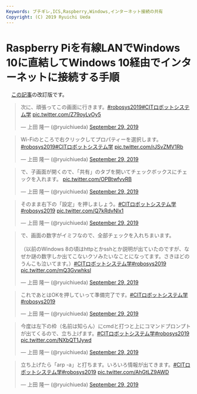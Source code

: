 ```yaml
---
Keywords: ブチギレ,ICS,Raspberry,Windows,インターネット接続の共有
Copyright: (C) 2019 Ryuichi Ueda
---
```


# Raspberry Piを有線LANでWindows 10に直結してWindows 10経由でインターネットに接続する手順


　[この記事](https://b.ueda.tech/?post=08694)の改訂版です。


<blockquote class="twitter-tweet" data-partner="tweetdeck"><p lang="ja" dir="ltr">次に、頑張ってこの画面に行きます。<a href="https://twitter.com/hashtag/robosys2019?src=hash&amp;ref_src=twsrc%5Etfw">#robosys2019</a><a href="https://twitter.com/hashtag/CIT%E3%83%AD%E3%83%9C%E3%83%83%E3%83%88%E3%82%B7%E3%82%B9%E3%83%86%E3%83%A0%E5%AD%A6?src=hash&amp;ref_src=twsrc%5Etfw">#CITロボットシステム学</a> <a href="https://t.co/Z79oyLvOy5">pic.twitter.com/Z79oyLvOy5</a></p>&mdash; 上田 隆一 (@ryuichiueda) <a href="https://twitter.com/ryuichiueda/status/1178126465822380033?ref_src=twsrc%5Etfw">September 29, 2019</a></blockquote>
<script async src="https://platform.twitter.com/widgets.js" charset="utf-8"></script>



<blockquote class="twitter-tweet" data-conversation="none" data-cards="hidden" data-partner="tweetdeck"><p lang="ja" dir="ltr">Wi-Fiのところで右クリックしてプロパティーを選択します。<a href="https://twitter.com/hashtag/robosys2019?src=hash&amp;ref_src=twsrc%5Etfw">#robosys2019</a><a href="https://twitter.com/hashtag/CIT%E3%83%AD%E3%83%9C%E3%83%83%E3%83%88%E3%82%B7%E3%82%B9%E3%83%86%E3%83%A0%E5%AD%A6?src=hash&amp;ref_src=twsrc%5Etfw">#CITロボットシステム学</a> <a href="https://t.co/rJSvZMV1Rb">pic.twitter.com/rJSvZMV1Rb</a></p>&mdash; 上田 隆一 (@ryuichiueda) <a href="https://twitter.com/ryuichiueda/status/1178127104770101249?ref_src=twsrc%5Etfw">September 29, 2019</a></blockquote>
<script async src="https://platform.twitter.com/widgets.js" charset="utf-8"></script>

<blockquote class="twitter-tweet" data-conversation="none" data-cards="hidden" data-partner="tweetdeck"><p lang="ja" dir="ltr">で、子画面が開くので、「共有」のタブを開いてチェックボックスにチェックを入れます。 <a href="https://t.co/OPBtwfvvRB">pic.twitter.com/OPBtwfvvRB</a></p>&mdash; 上田 隆一 (@ryuichiueda) <a href="https://twitter.com/ryuichiueda/status/1178127430659129344?ref_src=twsrc%5Etfw">September 29, 2019</a></blockquote>
<script async src="https://platform.twitter.com/widgets.js" charset="utf-8"></script>

<blockquote class="twitter-tweet" data-conversation="none" data-cards="hidden" data-partner="tweetdeck"><p lang="ja" dir="ltr">そのまま右下の「設定」を押しましょう。<a href="https://twitter.com/hashtag/CIT%E3%83%AD%E3%83%9C%E3%83%83%E3%83%88%E3%82%B7%E3%82%B9%E3%83%86%E3%83%A0%E5%AD%A6?src=hash&amp;ref_src=twsrc%5Etfw">#CITロボットシステム学</a><a href="https://twitter.com/hashtag/robosys2019?src=hash&amp;ref_src=twsrc%5Etfw">#robosys2019</a> <a href="https://t.co/Q7kRdvNlx1">pic.twitter.com/Q7kRdvNlx1</a></p>&mdash; 上田 隆一 (@ryuichiueda) <a href="https://twitter.com/ryuichiueda/status/1178127845618438146?ref_src=twsrc%5Etfw">September 29, 2019</a></blockquote>
<script async src="https://platform.twitter.com/widgets.js" charset="utf-8"></script>


<blockquote class="twitter-tweet" data-conversation="none" data-cards="hidden" data-partner="tweetdeck"><p lang="ja" dir="ltr">で、画面の数字がイミフなので、全部チェックを入れちまいます。<br><br>（以前のWindows 8の頃はhttpとかsshとか説明が出ていたのですが、なぜか謎の数字しか出てこないクソみたいなことになってます。さきほどのうんこも泣いてます。）<a href="https://twitter.com/hashtag/CIT%E3%83%AD%E3%83%9C%E3%83%83%E3%83%88%E3%82%B7%E3%82%B9%E3%83%86%E3%83%A0%E5%AD%A6?src=hash&amp;ref_src=twsrc%5Etfw">#CITロボットシステム学</a><a href="https://twitter.com/hashtag/robosys2019?src=hash&amp;ref_src=twsrc%5Etfw">#robosys2019</a> <a href="https://t.co/mQ3Gvwhksl">pic.twitter.com/mQ3Gvwhksl</a></p>&mdash; 上田 隆一 (@ryuichiueda) <a href="https://twitter.com/ryuichiueda/status/1178128779736014848?ref_src=twsrc%5Etfw">September 29, 2019</a></blockquote>
<script async src="https://platform.twitter.com/widgets.js" charset="utf-8"></script>


<blockquote class="twitter-tweet" data-conversation="none" data-cards="hidden" data-partner="tweetdeck"><p lang="ja" dir="ltr">これであとはOKを押していって準備完了です。<a href="https://twitter.com/hashtag/CIT%E3%83%AD%E3%83%9C%E3%83%83%E3%83%88%E3%82%B7%E3%82%B9%E3%83%86%E3%83%A0%E5%AD%A6?src=hash&amp;ref_src=twsrc%5Etfw">#CITロボットシステム学</a><a href="https://twitter.com/hashtag/robosys2019?src=hash&amp;ref_src=twsrc%5Etfw">#robosys2019</a></p>&mdash; 上田 隆一 (@ryuichiueda) <a href="https://twitter.com/ryuichiueda/status/1178128987362512896?ref_src=twsrc%5Etfw">September 29, 2019</a></blockquote>
<script async src="https://platform.twitter.com/widgets.js" charset="utf-8"></script>


<blockquote class="twitter-tweet" data-conversation="none" data-cards="hidden" data-partner="tweetdeck"><p lang="ja" dir="ltr">今度は左下の枠（名前は知らん）にcmdと打つと上にコマンドプロンプトが出てくるので、立ち上げます。<a href="https://twitter.com/hashtag/CIT%E3%83%AD%E3%83%9C%E3%83%83%E3%83%88%E3%82%B7%E3%82%B9%E3%83%86%E3%83%A0%E5%AD%A6?src=hash&amp;ref_src=twsrc%5Etfw">#CITロボットシステム学</a><a href="https://twitter.com/hashtag/robosys2019?src=hash&amp;ref_src=twsrc%5Etfw">#robosys2019</a> <a href="https://t.co/NXbQT1Jywd">pic.twitter.com/NXbQT1Jywd</a></p>&mdash; 上田 隆一 (@ryuichiueda) <a href="https://twitter.com/ryuichiueda/status/1178129586321707008?ref_src=twsrc%5Etfw">September 29, 2019</a></blockquote>
<script async src="https://platform.twitter.com/widgets.js" charset="utf-8"></script>

<blockquote class="twitter-tweet" data-cards="hidden" data-partner="tweetdeck"><p lang="ja" dir="ltr">立ち上げたら「arp -a」と打ちます。いろいろ情報が出てきます。<a href="https://twitter.com/hashtag/CIT%E3%83%AD%E3%83%9C%E3%83%83%E3%83%88%E3%82%B7%E3%82%B9%E3%83%86%E3%83%A0%E5%AD%A6?src=hash&amp;ref_src=twsrc%5Etfw">#CITロボットシステム学</a><a href="https://twitter.com/hashtag/robosys2019?src=hash&amp;ref_src=twsrc%5Etfw">#robosys2019</a> <a href="https://t.co/AhGtLZ9AWD">pic.twitter.com/AhGtLZ9AWD</a></p>&mdash; 上田 隆一 (@ryuichiueda) <a href="https://twitter.com/ryuichiueda/status/1178129859165356032?ref_src=twsrc%5Etfw">September 29, 2019</a></blockquote>
<script async src="https://platform.twitter.com/widgets.js" charset="utf-8"></script>

